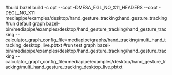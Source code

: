 #build
bazel build -c opt --copt -DMESA_EGL_NO_X11_HEADERS --copt -DEGL_NO_X11 mediapipe/examples/desktop/hand_gesture_tracking:hand_gesture_tracking
#run default graph
bazel-bin/mediapipe/examples/desktop/hand_gesture_tracking/hand_gesture_tracking --calculator_graph_config_file=mediapipe/graphs/hand_tracking/multi_hand_tracking_desktop_live.pbtxt
#run test graph
bazel-bin/mediapipe/examples/desktop/hand_gesture_tracking/hand_gesture_tracking --calculator_graph_config_file=mediapipe/examples/desktop/hand_gesture_tracking/multi_hand_gesture_tracking_desktop_live.pbtxt

